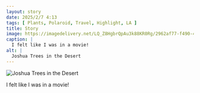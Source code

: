 ```yaml
---
layout: story
date: 2025/2/7 4:13
tags: [ Plants, Polaroid, Travel, Highlight, LA ]
title: Story
image: https://imagedelivery.net/LQ_Z8HgbrQpAu3k88KR0Rg/2962af77-f490-44a5-bdfa-10206ee7f800/public
caption: |
  I felt like I was in a movie!
alt: |
  Joshua Trees in the Desert
---
```



![Joshua Trees in the Desert](https://imagedelivery.net/LQ_Z8HgbrQpAu3k88KR0Rg/2962af77-f490-44a5-bdfa-10206ee7f800/public)

I felt like I was in a movie!
